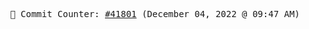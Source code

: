 <p align="center">
    <samp>
        📮 Commit Counter: <a href="https://github.com/Javascript-void0/Javascript-void0/commits/main">#41801</a> (December 04, 2022 @ 09:47 AM)
    </samp>
</p>
